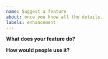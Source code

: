 ```yaml
---
name: Suggest a feature
about: once you know all the details.
labels: enhancement
---
```

<!--
  Thanks for sharing your new idea! Please answer the following questions:
-->

**What does your feature do?**

**How would people use it?**
